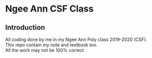 # Ngee Ann CSF Class

## Introduction
All coding done by me in my Ngee Ann Poly class 2019-2020 (CSF).  
This repo contain my note and textbook too.  
All the work may not be 100% correct
